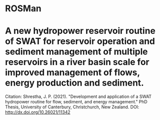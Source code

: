 # ROSMan
# A new hydropower reservoir routine of SWAT for reservoir operation and sediment management of multiple reservoirs in a river basin scale for improved management of flows, energy production and sediment.

Citation: Shrestha, J. P. (2021). "Development and application of a SWAT hydropower routine for flow, sediment, and energy management." PhD Thesis, University of Canterbury, Christchurch, New Zealand.
DOI: http://dx.doi.org/10.26021/11342
